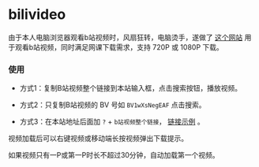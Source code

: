 # bilivideo

由于本人电脑浏览器观看b站视频时，风扇狂转，电脑烫手，遂做了 [这个网站](http://i9a5ef7e.hk-vh-c.x-c.top/bilivideo/index.html) 用于观看b站视频，同时满足网课下载需求，支持 720P 或 1080P 下载。

### 使用

- 方式1：复制B站视频整个链接到本站输入框，点击搜索按钮，播放视频。

- 方式2：只复制B站视频的 BV 号如 `BV1wXsNegEAF` 点击搜索。

- 方式3：在本站地址后面加 `?` + `b站视频整个链接`， [链接示例](http://i9a5ef7e.hk-vh-c.x-c.top/bilivideo/index.html?https://www.bilibili.com/video/BV1wXsNegEAF/?spm_id_from=333.337.search-card.all.click&vd_source=3902bbe90e196452bf69eecfeede5d71) 。

视频加载后可以右键视频或移动端长按视频弹出下载提示。

如果视频只有一P或第一P时长不超过30分钟，自动加载第一个视频。



